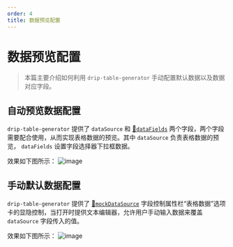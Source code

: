 ```yaml
---
order: 4
title: 数据预览配置
---
```


# 数据预览配置

> 本篇主要介绍如何利用 `drip-table-generator` 手动配置默认数据以及数据对应字段。

## 自动预览数据配置

`drip-table-generator` 提供了 `dataSource` 和 [🔗`dataFields`](/drip-table-generator/props/data-fields) 两个字段，两个字段需要配合使用，从而实现表格数据的预览。其中 `dataSource` 负责表格数据的预览， `dataFields` 设置字段选择器下拉框数据。

效果如下图所示：
![image](https://img10.360buyimg.com/imagetools/jfs/t1/48534/10/19306/122691/62b42979E89231a8b/0ee548c0487f1f24.png)


## 手动默认数据配置

`drip-table-generator` 提供了 [🔗`mockDataSource`](/drip-table-generator/props/mock-data-source) 字段控制属性栏“表格数据”选项卡的显隐控制，当打开时提供文本编辑器，允许用户手动输入数据来覆盖 `dataSource` 字段传入的值。

效果如下图所示：
![image](https://img13.360buyimg.com/imagetools/jfs/t1/85436/3/27497/208559/62b42993E9209cde2/3c57cb5f1270e2bf.png)
